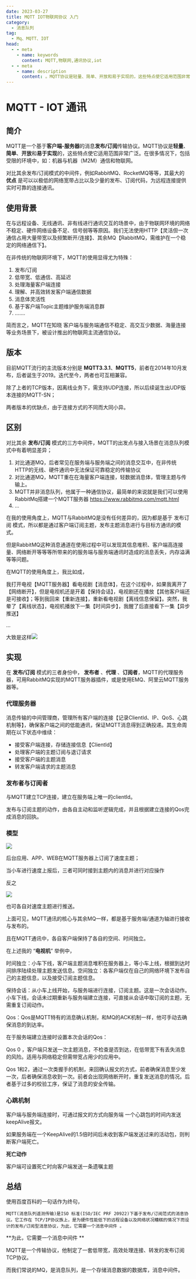 ```yaml
---
date: 2023-03-27
title: MQTT IOT物联网协议 入门
category: 
  - 消息队列
tag:
  - Mq、MQTT、IOT
head:
  - - meta
    - name: keywords
      content: MQTT,物联网,通讯协议,iot
  - - meta
    - name: description
      content: 。MQTT协议是轻量、简单、开放和易于实现的，这些特点使它适用范围非常广泛。在很多情况下，包括受限的环境中，如：机器与机器（M2M）通信和物联网。
---
```

# MQTT - IOT 通讯

## 简介

MQTT是一个基于**客户端-服务器**的消息**发布/订阅**传输协议。MQTT协议是**轻量**、**简单**、**开放**和**易于实现**的，这些特点使它适用范围非常广泛。在很多情况下，包括受限的环境中，如：机器与机器（M2M）通信和物联网。

对比其余发布/订阅模式的中间件，例如RabbitMQ、RocketMQ等等，其最大的 **优点** 是可以以极低的网络宽带占比以及少量的发布、订阅代码，为远程连接提供实时可靠的连接通讯。

## 使用背景

在与远程设备、无线通讯、非有线进行通讯交互的场景中，由于物联网环境的网络不稳定、硬件网络设备不足、信号弱等等原因。我们无法使用HTTP【灵活但一次通信占用大量带宽以及频繁断开/连接】、其余MQ【RabbitMQ，需维护在一个稳定的网络通信下】。

在非传统的物联网环境下，MQTT的使用显得尤为特殊：

1. 发布/订阅
2. 低带宽、低通信、高延迟
3. 处理海量客户端连接
4. 理解、并高效转发客户端通信数据
5. 消息体灵活性
6. 基于客户端Topic主题维护服务端消息群
7. .......

简而言之，MQTT在知晓 客户端与服务端通信不稳定、高交互少数据、海量连接等业务场景下，被设计推出的物联网主流通信协议。

## 版本

目前MQTT流行的主流版本分别是	**MQTT3.3.1**、**MQTT5**，前者在2014年10月发布，后者诞生于2019。迭代至今，两者也可互相兼容。

除了上者的TCP版本，因离线业务下，需支持UDP连接，所以后续诞生出UDP版本连接的MQTT-SN；

两者版本的优缺点，由于连接方式的不同而大同小异。

## 区别

对比其余 **发布/订阅** 模式的三方中间件，MQTT的出发点与接入场景在消息队列模式中有着明显差异；

1. 对比通道MQ，后者常见在服务端与服务端之间的消息交互中，在非传统HTTP的无线、硬件通讯中无法保证可靠稳定的传输协议
2. 对比通道MQ，MQTT重在在海量客户端连接，轻数据消息体，管理主题与传输上。
3. MQTT并非消息队列，他属于一种通信协议，最简单的来说就是我们可以使用 RabbitMq搭建一个MQTT服务器 https://www.rabbitmq.com/mqtt.html
4. ...

在我的使用角度上，MQTT与RabbitMQ是没有任何差异的，因为都是基于 发布订阅 模式，所以都是通过客户端订阅主题，发布主题消息进行与目标方通讯的模式。

但是RabbitMQ这种消息通道在使用过程中可以发现其信息堆积、客户端高连接量、网络断开等等等所带来的的服务端与服务端通讯时造成的消息丢失，内存溢满等等问题。

在MQTT的使用角度上，我比如成，

我打开电视【MQTT服务器】看电视剧【消息体】，在这个过程中，如果我离开了【网络断开】，但是电视机还是开着【保持会话】，电视剧还在播放【其他客户端还是可接收】；等到我回来【重新连接】，重新看电视剧【离线信息保留】。突然，我晕了【离线状态】，电视机播放下一集【时间异步】，我醒了后直接看下一集【异步推送】

...

大致是这样![](https://leyunone-img.oss-cn-hangzhou.aliyuncs.com/image/emo/2023-03-07/aaad13b5-bfe1-4c08-ac85-fbc022d9ab6c.jpg)

## 实现

在 **发布/订阅** 模式的三者身份中， **发布者** 、**代理** 、**订阅者**，MQTT的代理服务器，可用RabbitMQ实现的MQTT服务器插件，或是使用EMQ、阿里云MQTT服务器等。

### 代理服务器

消息传输的中间管理商，管理所有客户端的连接【记录ClientId、IP、QoS、心跳机制等】，确保客户端之间的低能通讯，保证MQTT消息得到正确投递。其生命周期在以下状态中维续：

- 接受客户端连接，存储连接信息【ClientId】
- 处理客户端的主题订阅与退订请求
- 接受客户端的主题消息
- 转发客户端请求的主题消息

### 发布者与订阅者

与MQTT建立TCP连接，建立在服务端上唯一的clientId。

发布与订阅主题的动作，由各自主动和监听逻辑完成，并且根据建立连接的Qos完成消息的回执。

### 模型

![](https://leyunone-img.oss-cn-hangzhou.aliyuncs.com/image/2023-03-27/bc97d86f-79cb-41d6-b37d-6dec7b350a8a.png)

后台应用、APP、WEB在MQTT服务器上订阅了速度主题；

当小车进行速度上报后，三者可同时接到主题内的消息并进行对应操作

反之

![](https://leyunone-img.oss-cn-hangzhou.aliyuncs.com/image/2023-03-27/fab22b6d-0a09-48d6-9dfa-4b402004002e.png)

也可各自对速度主题进行推送。

上面可见，MQTT通讯的核心与其余MQ一样，都是基于服务端/通道为轴进行接收与发布的。

且在MQTT通讯中，各自客户端保持了各自的空间、时间独立。

在上述我的 “**电视机**” 举例中，

时间独立：小车下线，客户端主题消息堆积在服务器上，等小车上线，根据到达时间排序陆续处理主题发送信息。空间独立：各客户端仅在自己的网络环境下发布自己的主题信息，以及接受订阅主题信息。

保持会话：从小车上线开始，与服务端进行连接，订阅主题。这是一次会话动作。小车下线，会话未过期重新与服务端建立连接，可直接从会话中取订阅的主题，无需重复订阅动作。

Qos：Qos是MQTT特有的消息确认机制，和MQ的ACK机制一样，他可手动去确保消息的到达率。

在于服务端建立连接时设置本次会话的Qos：

Qos 0 ，客户端只发送一次主题消息，不检查是否到达，在低带宽下有丢失消息的风险。适用与网络稳定但需带宽占用少的应用中。

Qos 1和2，通过一次类握手的机制，来回确认报文的方式，前者确保消息至少发一次，后者确保消息收到一次。前者会出现网络断开时，重复发送消息的情况。后者基于过多的校验工序，保证了消息的安全传输。

### 心跳机制

客户端与服务端连接时，可通过报文的方式向服务端 一个心跳包的时间内发送keepAlive报文。

如果服务端在一个KeepAlive的1.5倍时间后未收到客户端发送过来的活动包，则判断客户端死亡。

**死亡动作**

客户端可设置死亡时向客户端发送一条遗嘱主题

## 总结

使用百度百科的一句话作为终句，

```
MQTT(消息队列遥测传输)是ISO 标准(ISO/IEC PRF 20922)下基于发布/订阅范式的消息协议。它工作在 TCP/IP协议族上，是为硬件性能低下的远程设备以及网络状况糟糕的情况下而设计的发布/订阅型消息协议，为此，它需要一个消息中间件 。
```

**为此，它需要一个消息中间件 **

MQTT是一个传输协议，他制定了一套低带宽，高效处理连接、转发的发布订阅TCP协议。

而我们常说的MQ，是消息队列，是一个存储消息数据的数据库，消息中间件。
